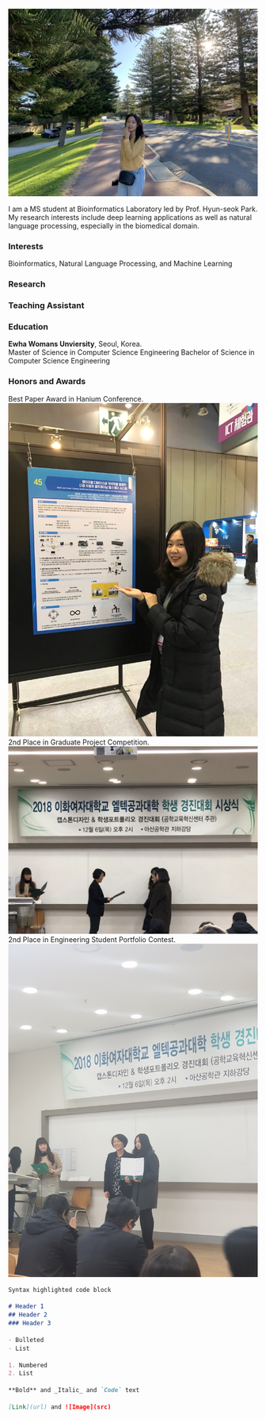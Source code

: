 ![Image](./img/main.png)

I am a MS student at Bioinformatics Laboratory led by Prof. Hyun-seok Park.   
My research interests include deep learning applications as well as natural language processing, especially in the biomedical domain.

### Interests

Bioinformatics, Natural Language Processing, and Machine Learning

### Research

### Teaching Assistant

### Education

**Ewha Womans Unviersity**, Seoul, Korea.  
Master of Science in Computer Science Engineering
Bachelor of Science in Computer Science Engineering

### Honors and Awards

Best Paper Award in Hanium Conference. 
![paper](./img/IMG_0221.JPG) 
2nd Place in Graduate Project Competition. 
![GP](./img/IMG_0003.JPG)
2nd Place in Engineering Student Portfolio Contest. 
![PP](./img/IMG_0004.JPG) 


```markdown
Syntax highlighted code block

# Header 1
## Header 2
### Header 3

- Bulleted
- List

1. Numbered
2. List

**Bold** and _Italic_ and `Code` text

[Link](url) and ![Image](src)
```
